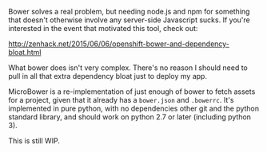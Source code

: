 Bower solves a real problem, but needing node.js and npm for something 
that doesn't otherwise involve any server-side Javascript sucks. If 
you're interested in the event that motivated this tool, check out:

<http://zenhack.net/2015/06/06/openshift-bower-and-dependency-bloat.html>

What bower does isn't very complex. There's no reason I should need to 
pull in all that extra dependency bloat just to deploy my app.

MicroBower is a re-implementation of just enough of bower to fetch 
assets for a project, given that it already has a `bower.json` and 
`.bowerrc`. It's implemented in pure python, with no dependencies other 
git and the python standard library, and should work on python 2.7 or 
later (including python 3).

This is still WIP.
